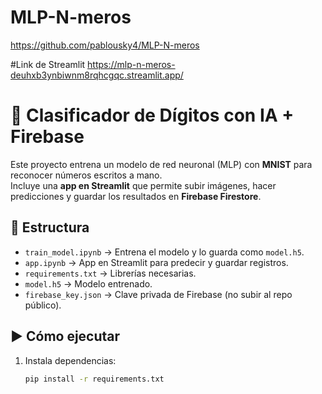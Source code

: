 # MLP-N-meros
https://github.com/pablousky4/MLP-N-meros

#Link de Streamlit
https://mlp-n-meros-deuhxb3ynbiwnm8rqhcgqc.streamlit.app/

# 🔢 Clasificador de Dígitos con IA + Firebase

Este proyecto entrena un modelo de red neuronal (MLP) con **MNIST** para reconocer números escritos a mano.  
Incluye una **app en Streamlit** que permite subir imágenes, hacer predicciones y guardar los resultados en **Firebase Firestore**.

## 🚀 Estructura
- `train_model.ipynb` → Entrena el modelo y lo guarda como `model.h5`.
- `app.ipynb` → App en Streamlit para predecir y guardar registros.
- `requirements.txt` → Librerías necesarias.
- `model.h5` → Modelo entrenado.
- `firebase_key.json` → Clave privada de Firebase (no subir al repo público).

## ▶️ Cómo ejecutar
1. Instala dependencias:
   ```bash
   pip install -r requirements.txt
